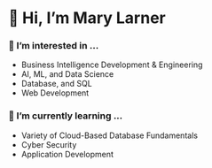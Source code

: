 # 👋 Hi, I’m Mary Larner

### 👀 I’m interested in ...
- Business Intelligence Development & Engineering
- AI, ML, and Data Science
- Database, and SQL
- Web Development

### 🌱 I’m currently learning ...
- Variety of Cloud-Based Database Fundamentals
- Cyber Security
- Application Development
